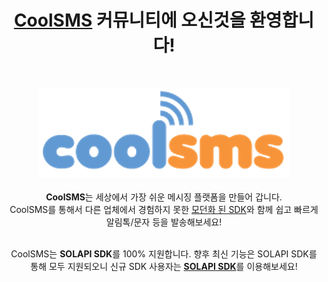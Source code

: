 <h1 align="center"><a href="https://www.coolsms.co.kr" target="_blank">CoolSMS</a> 커뮤니티에 오신것을 환영합니다!</h1>
<br/>
<p align="center">
  <img src="https://raw.githubusercontent.com/coolsms/.github/main/assets/main-logo.png" alt="solapi logo">
  <br/><br/>
  <b>CoolSMS</b>는 세상에서 가장 쉬운 메시징 플랫폼을 만들어 갑니다.
  <br/>
  CoolSMS를 통해서 다른 업체에서 경험하지 못한 <a href="https://docs.coolsms.co.kr" target="_blank">모던화 된 SDK</a>와 함께 쉽고 빠르게 알림톡/문자 등을 발송해보세요!
  <br/><br/>
</p>
<p align="center">
  CoolSMS는 <b>SOLAPI SDK</b>를 100% 지원합니다. 향후 최신 기능은 SOLAPI SDK를 통해 모두 지원되오니 신규 SDK 사용자는 <b><a href="https://github.com/solapi">SOLAPI SDK</a></b>를 이용해보세요!
</p>
